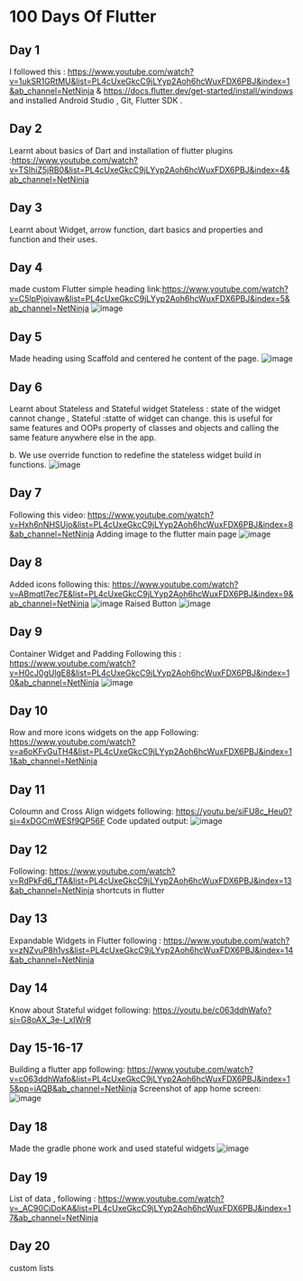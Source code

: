 
# 100 Days Of Flutter

## Day 1
I followed this : https://www.youtube.com/watch?v=1ukSR1GRtMU&list=PL4cUxeGkcC9jLYyp2Aoh6hcWuxFDX6PBJ&index=1&ab_channel=NetNinja & https://docs.flutter.dev/get-started/install/windows
and installed Android Studio , Git, Flutter SDK .

## Day 2
Learnt about basics of Dart and installation of flutter plugins :https://www.youtube.com/watch?v=TSIhiZ5jRB0&list=PL4cUxeGkcC9jLYyp2Aoh6hcWuxFDX6PBJ&index=4&ab_channel=NetNinja

## Day 3
Learnt about Widget, arrow function, dart basics and properties and function and their uses.

## Day 4
made custom Flutter simple heading 
link:https://www.youtube.com/watch?v=C5lpPjoivaw&list=PL4cUxeGkcC9jLYyp2Aoh6hcWuxFDX6PBJ&index=5&ab_channel=NetNinja
![image](https://github.com/ayushigeorge/100_days_of_Flutter/assets/76419649/ebcb9770-08b5-45b9-b5fb-8994ba41e5f4)

## Day 5
Made heading using Scaffold and centered he content of the page.
![image](https://github.com/ayushigeorge/100_days_of_Flutter/assets/76419649/fb525188-8d5c-4c2c-aeef-381345a698d8)

## Day 6
Learnt about Stateless and Stateful widget
Stateless : state of the widget cannot change , Stateful :statte of widget can change. this is useful for same features and OOPs property of classes and objects and calling the same feature anywhere else in the app.

b. We use override function to redefine the stateless widget build in functions.
![image](https://github.com/ayushigeorge/100_days_of_Flutter/assets/76419649/955bf956-da41-4cc5-ad70-8900fcca09ab)

## Day 7
Following this video: https://www.youtube.com/watch?v=Hxh6nNHSUjo&list=PL4cUxeGkcC9jLYyp2Aoh6hcWuxFDX6PBJ&index=8&ab_channel=NetNinja
Adding image to the flutter main page
![image](https://github.com/ayushigeorge/100_days_of_Flutter/assets/76419649/fdc2ee07-1a42-4b5b-a07a-f3963cfc68b6)

## Day 8
Added icons  following this:
https://www.youtube.com/watch?v=ABmqtI7ec7E&list=PL4cUxeGkcC9jLYyp2Aoh6hcWuxFDX6PBJ&index=9&ab_channel=NetNinja
![image](https://github.com/ayushigeorge/100_days_of_Flutter/assets/76419649/24ca2189-0a1d-4f26-8af0-bdb06bb5d030)
Raised Button
![image](https://github.com/ayushigeorge/100_days_of_Flutter/assets/76419649/f4d23932-7f6e-4e0d-b291-349a1398a698)

## Day 9 
Container Widget and Padding
Following this : https://www.youtube.com/watch?v=H0cJ0gUlgE8&list=PL4cUxeGkcC9jLYyp2Aoh6hcWuxFDX6PBJ&index=10&ab_channel=NetNinja
![image](https://github.com/ayushigeorge/100_days_of_Flutter/assets/76419649/5b1cbea4-4a5a-4173-a523-354fad067a08)

## Day 10 
Row and more icons widgets on the app
Following: https://www.youtube.com/watch?v=a6oKFvGuTH4&list=PL4cUxeGkcC9jLYyp2Aoh6hcWuxFDX6PBJ&index=11&ab_channel=NetNinja

## Day 11
Coloumn and Cross Align widgets 
following: https://youtu.be/siFU8c_Heu0?si=4xDGCmWESf9QP56F
Code updated
output: ![image](https://github.com/ayushigeorge/100_days_of_Flutter/assets/76419649/aaf1f0f0-3df6-48ba-9467-af5280a5faf5)

## Day 12
Following: https://www.youtube.com/watch?v=RdPkFd6_fTA&list=PL4cUxeGkcC9jLYyp2Aoh6hcWuxFDX6PBJ&index=13&ab_channel=NetNinja
shortcuts in flutter
## Day 13
Expandable Widgets in Flutter
following : https://www.youtube.com/watch?v=zNZvuP8h1vs&list=PL4cUxeGkcC9jLYyp2Aoh6hcWuxFDX6PBJ&index=14&ab_channel=NetNinja

## Day 14
Know about Stateful widget
following: https://youtu.be/c063ddhWafo?si=G8oAX_3e-I_xIWrR

## Day 15-16-17
Building a flutter app 
following: https://www.youtube.com/watch?v=c063ddhWafo&list=PL4cUxeGkcC9jLYyp2Aoh6hcWuxFDX6PBJ&index=15&pp=iAQB&ab_channel=NetNinja
Screenshot of app home screen: ![image](https://github.com/ayushigeorge/100_days_of_Flutter/assets/76419649/7fd4e21e-75b6-404a-a49c-853f3612d834)

## Day 18
Made the gradle phone work and used stateful widgets
![image](https://github.com/ayushigeorge/100_days_of_Flutter/assets/76419649/5b5302c3-053b-4ef3-94bb-16df5ad61688)

## Day 19
List of data , following : https://www.youtube.com/watch?v=_AC90CiDoKA&list=PL4cUxeGkcC9jLYyp2Aoh6hcWuxFDX6PBJ&index=17&ab_channel=NetNinja

## Day 20
custom lists
